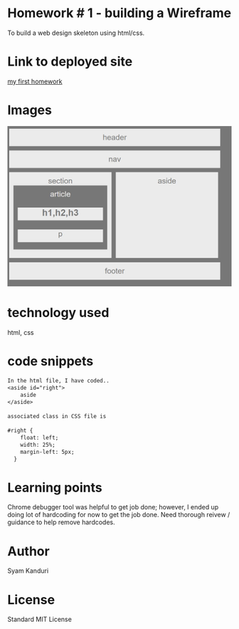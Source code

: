 <!-- Put the name of the project after the # -->
<!-- the # means h1  -->
# Homework # 1 - building a Wireframe

<!-- Put a description of what the project is -->
To build a web design skeleton using html/css. 

# Link to deployed site
<!-- make a link to the deployed site --> 
<!-- [What the user will see](the link to the deployed site) -->
[my first homework](https://syamkanduri1.github.io/HW-Wireframe/)



# Images
<!-- take a picture of the image and add it into the readme  -->
<!-- ![image title](path or link to image) -->

![Solution Outline](./Solution-Image.JPG)

# technology used
<!-- make a list of technology used -->
<!-- what you used for this web app, like html css -->

html, css
<!-- 
1. First ordered list item
2. Another item
⋅⋅* Unordered sub-list. 
1. Actual numbers don't matter, just that it's a number
⋅⋅1. Ordered sub-list
4. And another item. 
-->


# code snippets
<!-- put snippets of code inside ``` ``` so it will look like code -->
<!-- if you want to put blockquotes use a > -->

```
In the html file, I have coded..
<aside id="right">
    aside
</aside>

associated class in CSS file is

#right {
    float: left;
    width: 25%;
    margin-left: 5px;
  }

```


# Learning points
<!-- Learning points where you would write what you thought was helpful -->
Chrome debugger tool was helpful to get job done; however, I ended up doing lot of hardcoding for now to get the job done. Need thorough reivew / guidance to help remove hardcodes.

# Author 
Syam Kanduri

# License
Standard MIT License
